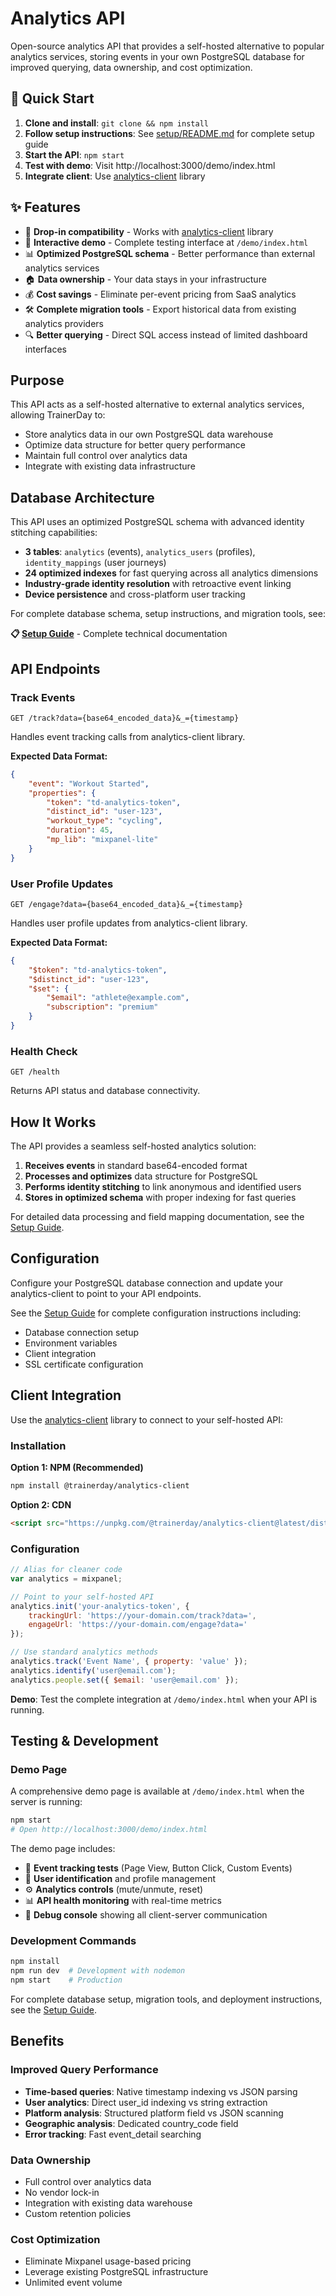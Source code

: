 # Analytics API

Open-source analytics API that provides a self-hosted alternative to popular analytics services, storing events in your own PostgreSQL database for improved querying, data ownership, and cost optimization.

## 🚀 Quick Start

1. **Clone and install**: `git clone && npm install`
2. **Follow setup instructions**: See [setup/README.md](./setup/README.md) for complete setup guide
3. **Start the API**: `npm start`
4. **Test with demo**: Visit http://localhost:3000/demo/index.html
5. **Integrate client**: Use [analytics-client](https://github.com/trainerday/analytics-client) library

## ✨ Features

- 🔄 **Drop-in compatibility** - Works with [analytics-client](https://github.com/trainerday/analytics-client) library
- 🎯 **Interactive demo** - Complete testing interface at `/demo/index.html`
- 📊 **Optimized PostgreSQL schema** - Better performance than external analytics services
- 🏠 **Data ownership** - Your data stays in your infrastructure
- 💰 **Cost savings** - Eliminate per-event pricing from SaaS analytics
- 🛠️ **Complete migration tools** - Export historical data from existing analytics providers
- 🔍 **Better querying** - Direct SQL access instead of limited dashboard interfaces

## Purpose

This API acts as a self-hosted alternative to external analytics services, allowing TrainerDay to:
- Store analytics data in our own PostgreSQL data warehouse
- Optimize data structure for better query performance
- Maintain full control over analytics data
- Integrate with existing data infrastructure

## Database Architecture

This API uses an optimized PostgreSQL schema with advanced identity stitching capabilities:

- **3 tables**: `analytics` (events), `analytics_users` (profiles), `identity_mappings` (user journeys)
- **24 optimized indexes** for fast querying across all analytics dimensions
- **Industry-grade identity resolution** with retroactive event linking
- **Device persistence** and cross-platform user tracking

For complete database schema, setup instructions, and migration tools, see:

**📋 [Setup Guide](./setup/README.md)** - Complete technical documentation

## API Endpoints

### Track Events
```
GET /track?data={base64_encoded_data}&_={timestamp}
```

Handles event tracking calls from analytics-client library.

**Expected Data Format:**
```json
{
    "event": "Workout Started",
    "properties": {
        "token": "td-analytics-token",
        "distinct_id": "user-123",
        "workout_type": "cycling",
        "duration": 45,
        "mp_lib": "mixpanel-lite"
    }
}
```

### User Profile Updates
```
GET /engage?data={base64_encoded_data}&_={timestamp}
```

Handles user profile updates from analytics-client library.

**Expected Data Format:**
```json
{
    "$token": "td-analytics-token",
    "$distinct_id": "user-123",
    "$set": {
        "$email": "athlete@example.com",
        "subscription": "premium"
    }
}
```

### Health Check
```
GET /health
```

Returns API status and database connectivity.

## How It Works

The API provides a seamless self-hosted analytics solution:

1. **Receives events** in standard base64-encoded format
2. **Processes and optimizes** data structure for PostgreSQL
3. **Performs identity stitching** to link anonymous and identified users
4. **Stores in optimized schema** with proper indexing for fast queries

For detailed data processing and field mapping documentation, see the [Setup Guide](./setup/README.md).

## Configuration

Configure your PostgreSQL database connection and update your analytics-client to point to your API endpoints.

See the [Setup Guide](./setup/README.md) for complete configuration instructions including:
- Database connection setup
- Environment variables
- Client integration
- SSL certificate configuration

## Client Integration

Use the [analytics-client](https://github.com/trainerday/analytics-client) library to connect to your self-hosted API:

### Installation

**Option 1: NPM (Recommended)**
```bash
npm install @trainerday/analytics-client
```

**Option 2: CDN**
```html
<script src="https://unpkg.com/@trainerday/analytics-client@latest/dist/analytics-client.min.js"></script>
```

### Configuration  
```javascript
// Alias for cleaner code
var analytics = mixpanel;

// Point to your self-hosted API
analytics.init('your-analytics-token', {
    trackingUrl: 'https://your-domain.com/track?data=',
    engageUrl: 'https://your-domain.com/engage?data='
});

// Use standard analytics methods
analytics.track('Event Name', { property: 'value' });
analytics.identify('user@email.com');
analytics.people.set({ $email: 'user@email.com' });
```

**Demo**: Test the complete integration at `/demo/index.html` when your API is running.

## Testing & Development

### Demo Page
A comprehensive demo page is available at `/demo/index.html` when the server is running:

```bash
npm start
# Open http://localhost:3000/demo/index.html
```

The demo page includes:
- 🎯 **Event tracking tests** (Page View, Button Click, Custom Events)
- 👤 **User identification** and profile management
- ⚙️ **Analytics controls** (mute/unmute, reset)
- 📊 **API health monitoring** with real-time metrics
- 📝 **Debug console** showing all client-server communication

### Development Commands

```bash
npm install
npm run dev  # Development with nodemon
npm start    # Production
```

For complete database setup, migration tools, and deployment instructions, see the [Setup Guide](./setup/README.md).

## Benefits

### Improved Query Performance
- **Time-based queries**: Native timestamp indexing vs JSON parsing
- **User analytics**: Direct user_id indexing vs string extraction
- **Platform analysis**: Structured platform field vs JSON scanning
- **Geographic analysis**: Dedicated country_code field
- **Error tracking**: Fast event_detail searching

### Data Ownership
- Full control over analytics data
- No vendor lock-in
- Integration with existing data warehouse
- Custom retention policies

### Cost Optimization
- Eliminate Mixpanel usage-based pricing
- Leverage existing PostgreSQL infrastructure
- Unlimited event volume